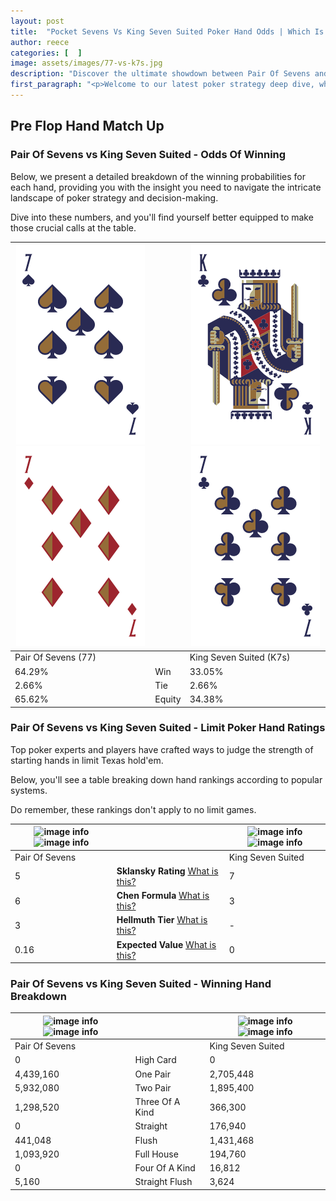 ```yaml
---
layout: post
title:  "Pocket Sevens Vs King Seven Suited Poker Hand Odds | Which Is The Better Hand In Poker? A Complete Guide"
author: reece
categories: [  ]
image: assets/images/77-vs-k7s.jpg
description: "Discover the ultimate showdown between Pair Of Sevens and King Seven Suited in poker! Uncover the odds, strategies, and scenarios where one hand triumphs over the other. Get ready to up your poker game with this thrilling analysis."
first_paragraph: "<p>Welcome to our latest poker strategy deep dive, where we're pitting two distinct hands against each other in a high-stakes showdown: Pair Of Sevens vs King Seven Suited.</p><p>In the dynamic world of poker, every decision counts, and knowing which hand holds the upper hand is key to your success at the table.</p><p>In this article, we'll dissect these two hands, explore the scenarios where one dominates the other, and equip you with the knowledge to make strategic choices that can tip the odds in your favor.</p><p>Get ready to unravel the intriguing dynamics of these poker hands and elevate your game to new heights.</p>"
---
```




[comment]: # (sp0)

## Pre Flop Hand Match Up

<div class="table hand-ratings" markdown="1"> 



### Pair Of Sevens vs King Seven Suited - Odds Of Winning

Below, we present a detailed breakdown of the winning probabilities for each hand, providing you with the insight you need to navigate the intricate landscape of poker strategy and decision-making. 

Dive into these numbers, and you'll find yourself better equipped to make those crucial calls at the table.


    
| ![image info](assets/images/hand1/7.png) ![image info](assets/images/hand1/7o.png) |  | ![image info](assets/images/hand2/k.png) ![image info](assets/images/hand2/7.png) |
| -------- | -------- | -------- |
| Pair Of Sevens (77) |  | King Seven Suited (K7s) |
| 64.29% | Win | 33.05% |
| 2.66% | Tie | 2.66% |
| 65.62% | Equity | 34.38% |




[comment]: # (sp1)



### Pair Of Sevens vs King Seven Suited - Limit Poker Hand Ratings

Top poker experts and players have crafted ways to judge the strength of starting hands in limit Texas hold'em. 

Below, you'll see a table breaking down hand rankings according to popular systems. 

Do remember, these rankings don't apply to no limit games.


    
| ![image info](https://www.riverpairs.com/assets/images/hand1/7.png) ![image info](https://www.riverpairs.com/assets/images/hand1/7o.png) |  | ![image info](https://www.riverpairs.com/assets/images/hand2/k.png) ![image info](https://www.riverpairs.com/assets/images/hand2/7.png) |
| -------- | -------- | -------- |
| Pair Of Sevens |  | King Seven Suited |
| 5 | **Sklansky Rating** [What is this?](/sklansky-rating-explained) | 7 |
| 6 | **Chen Formula** [What is this?](/chen-formula-explained) | 3 |
| 3 | **Hellmuth Tier** [What is this?](/Hellmuth-tier-explained) | - |
| 0.16 | **Expected Value** [What is this?](/expected-value-explained) | 0 |




[comment]: # (sp2)



### Pair Of Sevens vs King Seven Suited - Winning Hand Breakdown


    
| ![image info](https://www.riverpairs.com/assets/images/hand1/7.png) ![image info](https://www.riverpairs.com/assets/images/hand1/7o.png) |  | ![image info](https://www.riverpairs.com/assets/images/hand2/k.png) ![image info](https://www.riverpairs.com/assets/images/hand2/7.png) |
| -------- | -------- | -------- |
| Pair Of Sevens |  | King Seven Suited |
| 0 | High Card | 0 |
| 4,439,160 | One Pair | 2,705,448 |
| 5,932,080 | Two Pair | 1,895,400 |
| 1,298,520 | Three Of A Kind | 366,300 |
| 0 | Straight | 176,940 |
| 441,048 | Flush | 1,431,468 |
| 1,093,920 | Full House | 194,760 |
| 0 | Four Of A Kind | 16,812 |
| 5,160 | Straight Flush | 3,624 |




[comment]: # (sp3)



</div>

[comment]: # (sp4)



[comment]: # (sp5)

